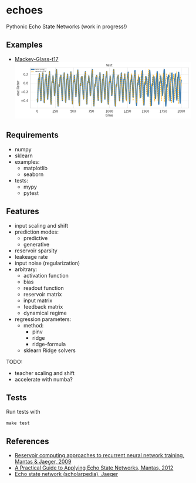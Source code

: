 # echoes
Pythonic Echo State Networks (work in progress!)

## Examples
 - [Mackey-Glass-t17](https://github.com/fabridamicelli/echoes/blob/master/examples/MackeyGlass-t17.ipynb)
![Alt Text](https://github.com/fabridamicelli/echoes/blob/master/examples/mackeyglasst17.png)

## Requirements
   - numpy
   - sklearn
   - examples:
     - matplotlib
     - seaborn
   - tests:
     - mypy
     - pytest 

## Features
 - input scaling and shift
 - prediction modes: 
   - predictive
   - generative
 - reservoir sparsity
 - leakeage rate
 - input noise (regularization)
 - arbitrary:
   - activation function
   - bias 
   - readout function
   - reservoir matrix
   - input matrix
   - feedback matrix
   - dynamical regime
 - regression parameters:
   - method: 
     - pinv
     - ridge 
     - ridge-formula
   - sklearn Ridge solvers

TODO:
 - teacher scaling and shift
 - accelerate with numba?


## Tests 
Run tests with 
```
make test
```

## References
  - [Reservoir computing approaches to recurrent neural network training, Mantas & Jaeger, 2009](https://www.sciencedirect.com/science/article/pii/S1574013709000173)
  - [A Practical Guide to Applying Echo State Networks, Mantas, 2012](https://link.springer.com/chapter/10.1007/978-3-642-35289-8_36)
  - [Echo state network (scholarpedia), Jaeger](http://www.scholarpedia.org/article/Echo_state_network)
